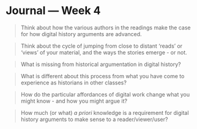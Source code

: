 # Journal — Week 4

> Think about how the various authors in the readings make the case for how digital history arguments are advanced.



> Think about the cycle of jumping from close to distant ‘reads’ or ‘views’ of your material, and the ways the stories emerge - or not.



> What is missing from historical argumentation in digital history?



> What is different about this process from what you have come to experience as historians in other classes?



> How do the particular affordances of digital work change what you might know - and how you might argue it?



> How much (or what) *a priori* knowledge is a requirement for digital history arguments to make sense to a reader/viewer/user?


